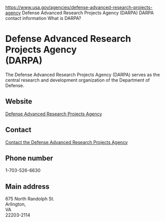 

https://www.usa.gov/agencies/defense-advanced-research-projects-agency
Defense Advanced Research Projects Agency (DARPA)
DARPA contact information
What is DARPA?

Defense Advanced Research Projects Agency  
(DARPA)  
=================================================  

The Defense Advanced Research Projects Agency (DARPA) serves as the central research and development organization of the Department of Defense.

Website  
-------  

[Defense Advanced Research Projects Agency](https://www.darpa.mil/)

Contact  
-------  

[Contact the Defense Advanced Research Projects Agency](https://www.darpa.mil/contact)

Phone number  
------------  

1-703-526-6630

Main address  
------------  

675 North Randolph St.  
Arlington,  
VA  
22203-2114

